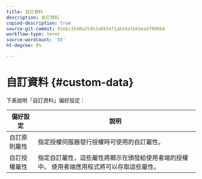 ```yaml
---
title: 自訂資料
description: 自訂資料
copied-description: true
source-git-commit: 02ebc3548a254b2a6554f1ab34afbb3ea5f09bb8
workflow-type: tm+mt
source-wordcount: '55'
ht-degree: 0%

---
```


# 自訂資料 {#custom-data}

下表說明「自訂資料」偏好設定：

| 偏好設定 | 說明 |
|---|---|
| 自訂原則屬性 | 指定授權伺服器發行授權時可使用的自訂屬性。 |
| 自訂授權屬性 | 指定自訂屬性，這些屬性將顯示在頒發給使用者端的授權中。 使用者端應用程式將可以存取這些屬性。 |
